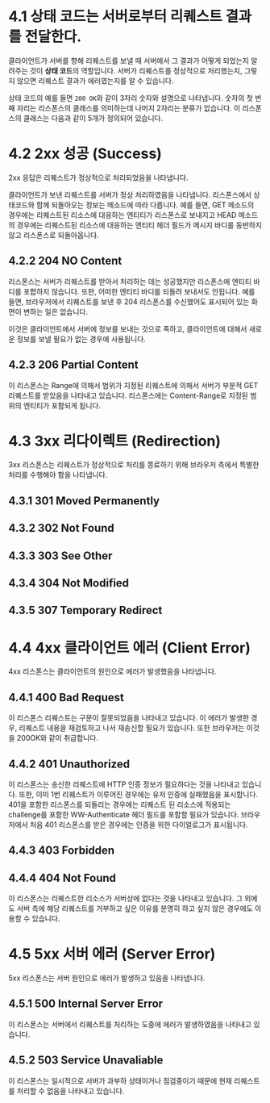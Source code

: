 # 4.1 상태 코드는 서버로부터 리퀘스트 결과를 전달한다.

클라이언트가 서버를 향해 리퀘스트를 보낼 때 서버에서 그 결과가 어떻게 되었는지 알려주는 것이 **상태 코드**의 역할입니다. 서버가 리퀘스트를 정상적으로 처리했는지, 그렇지 않으면 리퀘스트 결과가 에러였는지를 알 수 있습니다.

상태 코드의 예를 들면 `200 OK`와 같이 3자리 숫자와 설명으로 나타냅니다. 숫자의 첫 번째 자리는 리스폰스의 클래스를 의미하는데 나머지 2자리는 분류가 없습니다. 이 리스폰스의 클래스는 다음과 같이 5개가 정의되어 있습니다.

# 4.2 2xx 성공 (Success)

2xx 응답은 리퀘스트가 정상적으로 처리되었음을 나타냅니다.

클라이언트가 보낸 리퀘스트를 서버가 정상 처리하였음을 나타냅니다. 리스폰스에서 상태코드와 함께 되돌아오는 정보는 메소드에 따라 다릅니다. 예를 들면, GET 메소드의 경우에는 리퀘스트된 리소스에 대응하는 엔티티가 리스폰스로 보내지고 HEAD 메소드의 경우에는 리퀘스트된 리소스에 대응하는 엔티티 헤더 필드가 메시지 바디를 동반하지 않고 리스폰스로 되돌아옵니다.

## 4.2.2 204 NO Content

리스폰스는 서버가 리퀘스트를 받아서 처리하는 데는 성공했지만 리스폰스에 엔티티 바디를 포합하지 않습니다. 또한, 어떠한 엔티티 바디를 되돌려 보내서도 안됩니다. 예를 들면, 브라우저에서 리퀘스트를 보낸 후 204 리스폰스를 수신했어도 표시되어 있는 화면이 변하는 일은 없습니다.

이것은 클라이언트에서 서버에 정보를 보내는 것으로 족하고, 클라이언트에 대해서 새로운 정보를 보낼 필요가 없는 경우에 사용됩니다.

## 4.2.3 206 Partial Content

이 리스폰스는 Range에 의해서 범위가 지정된 리퀘스트에 의해서 서버가 부분적 GET 리퀘스트를 받았음을 나타내고 있습니다. 리스폰스에는 Content-Range로 지정된 범위의 엔티티가 포함되게 됩니다.

# 4.3 3xx 리다이렉트 (Redirection)

3xx 리스폰스는 리퀘스트가 정상적으로 처리를 쫑료하기 위해 브라우저 측에서 특별한 처리를 수행해야 함을 나타냅니다.

## 4.3.1 301 Moved Permanently

## 4.3.2 302 Not Found

## 4.3.3 303 See Other

## 4.3.4 304 Not Modified

## 4.3.5 307 Temporary Redirect

# 4.4 4xx 클라이언트 에러 (Client Error)

4xx 리스폰스는 클라이언트의 원인으로 에러가 발생했음을 나타냅니다.

## 4.4.1 400 Bad Request

이 리스폰스 리퀘스트는 구문이 잘못되었음을 나타내고 있습니다. 이 에러가 발생한 경우, 리퀘스트 내용을 재검토하고 나서 재송신할 필요가 있습니다. 또한 브라우저는 이것을 200OK와 같이 취급합니다.

## 4.4.2 401 Unauthorized

이 리스폰스는 송신한 리퀘스트에 HTTP 인증 정보가 필요하다는 것을 나타내고 있습니다. 또한, 이미 1번 리퀘스트가 이루어진 경우에는 유저 인증에 실패했음을 표시합니다. 401을 포함한 리스폰스를 되돌리는 경우에는 리퀘스트 된 리소스에 적용되는 challenge를 포함한 WW-Authenticate 헤더 필드를 포함할 필요가 있습니다. 브라우저에서 처음 401 리스폰스를 받은 경우에는 인증을 위한 다이얼로그가 표시됩니다.

## 4.4.3 403 Forbidden

## 4.4.4 404 Not Found

이 리스폰스는 리퀘스트한 리소스가 서버상에 없다는 것을 나타내고 있습니다. 그 외에도 서버 측에 해당 리퀘스트를 거부하고 싶은 이유를 분명히 하고 싶지 않은 경우에도 이용할 수 있습니다.

# 4.5 5xx 서버 에러 (Server Error)

5xx 리스폰스는 서버 원인으로 에러가 발생하고 있음을 나타냅니다.

## 4.5.1 500 Internal Server Error

이 리스폰스는 서버에서 리퀘스트를 처리하는 도중에 에러가 발생하였음을 나타내고 있습니다.

## 4.5.2 503 Service Unavaliable

이 리스폰스는 일시적으로 서버가 과부하 상태이거나 점검중이기 때문에 현재 리퀘스트를 처리할 수 없음을 나타내고 있습니다.

